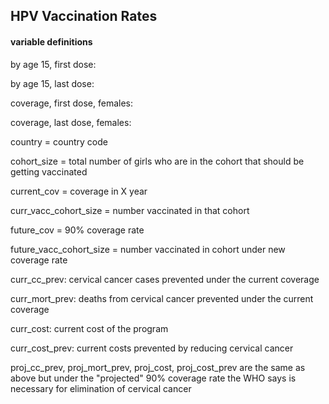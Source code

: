 
## HPV Vaccination Rates

#### variable definitions

by age 15, first dose:

by age 15, last dose:

coverage, first dose, females:

coverage, last dose, females:

country = country code

cohort_size = total number of girls who are in the cohort that should be
getting vaccinated

current_cov = coverage in X year

curr_vacc_cohort_size = number vaccinated in that cohort

future_cov = 90% coverage rate

future_vacc_cohort_size = number vaccinated in cohort under new coverage
rate

curr_cc_prev: cervical cancer cases prevented under the current coverage

curr_mort_prev: deaths from cervical cancer prevented under the current
coverage

curr_cost: current cost of the program

curr_cost_prev: current costs prevented by reducing cervical cancer

proj_cc_prev, proj_mort_prev, proj_cost, proj_cost_prev are the same as
above but under the "projected" 90% coverage rate the WHO says is
necessary for elimination of cervical cancer
